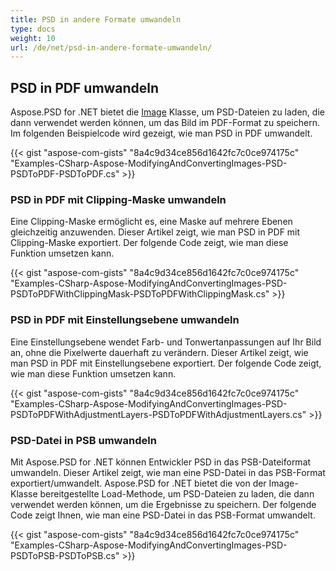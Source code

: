 ```yaml
---
title: PSD in andere Formate umwandeln
type: docs
weight: 10
url: /de/net/psd-in-andere-formate-umwandeln/
---
```



## **PSD in PDF umwandeln**


Aspose.PSD for .NET bietet die [Image](https://reference.aspose.com/psd/net/aspose.psd/image) Klasse, um PSD-Dateien zu laden, die dann verwendet werden können, um das Bild im PDF-Format zu speichern. Im folgenden Beispielcode wird gezeigt, wie man PSD in PDF umwandelt.



{{< gist "aspose-com-gists" "8a4c9d34ce856d1642fc7c0ce974175c" "Examples-CSharp-Aspose-ModifyingAndConvertingImages-PSD-PSDToPDF-PSDToPDF.cs" >}}
### **PSD in PDF mit Clipping-Maske umwandeln**


Eine Clipping-Maske ermöglicht es, eine Maske auf mehrere Ebenen gleichzeitig anzuwenden. Dieser Artikel zeigt, wie man PSD in PDF mit Clipping-Maske exportiert. Der folgende Code zeigt, wie man diese Funktion umsetzen kann.


{{< gist "aspose-com-gists" "8a4c9d34ce856d1642fc7c0ce974175c" "Examples-CSharp-Aspose-ModifyingAndConvertingImages-PSD-PSDToPDFWithClippingMask-PSDToPDFWithClippingMask.cs" >}}
### **PSD in PDF mit Einstellungsebene umwandeln**


Eine Einstellungsebene wendet Farb- und Tonwertanpassungen auf Ihr Bild an, ohne die Pixelwerte dauerhaft zu verändern. Dieser Artikel zeigt, wie man PSD in PDF mit Einstellungsebene exportiert. Der folgende Code zeigt, wie man diese Funktion umsetzen kann.

{{< gist "aspose-com-gists" "8a4c9d34ce856d1642fc7c0ce974175c" "Examples-CSharp-Aspose-ModifyingAndConvertingImages-PSD-PSDToPDFWithAdjustmentLayers-PSDToPDFWithAdjustmentLayers.cs" >}}
### **PSD-Datei in PSB umwandeln**


Mit Aspose.PSD for .NET können Entwickler PSD in das PSB-Dateiformat umwandeln. Dieser Artikel zeigt, wie man eine PSD-Datei in das PSB-Format exportiert/umwandelt. Aspose.PSD for .NET bietet die von der Image-Klasse bereitgestellte Load-Methode, um PSD-Dateien zu laden, die dann verwendet werden können, um die Ergebnisse zu speichern. Der folgende Code zeigt Ihnen, wie man eine PSD-Datei in das PSB-Format umwandelt.

{{< gist "aspose-com-gists" "8a4c9d34ce856d1642fc7c0ce974175c" "Examples-CSharp-Aspose-ModifyingAndConvertingImages-PSD-PSDToPSB-PSDToPSB.cs" >}}

